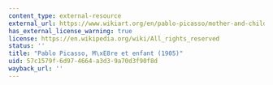 ```yaml
---
content_type: external-resource
external_url: https://www.wikiart.org/en/pablo-picasso/mother-and-child-1921-1
has_external_license_warning: true
license: https://en.wikipedia.org/wiki/All_rights_reserved
status: ''
title: "Pablo Picasso, M\xE8re et enfant (1905)"
uid: 57c1579f-6d97-4664-a3d3-9a70d3f90f8d
wayback_url: ''
---
```

